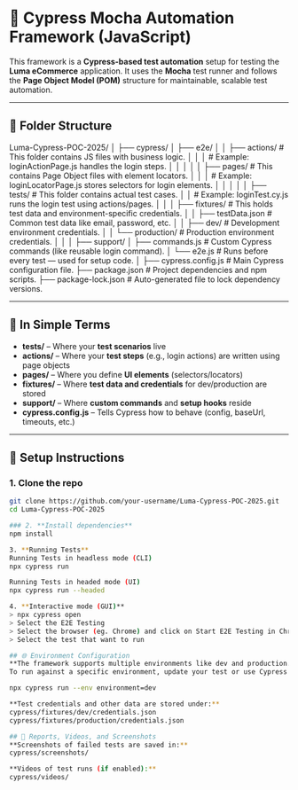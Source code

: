 # 📘 Cypress Mocha Automation Framework (JavaScript)

This framework is a **Cypress-based test automation** setup for testing the **Luma eCommerce** application. It uses the **Mocha** test runner and follows the **Page Object Model (POM)** structure for maintainable, scalable test automation.

---

## 📁 Folder Structure

Luma-Cypress-POC-2025/
│
├── cypress/
│   ├── e2e/
│   │   ├── actions/               # This folder contains JS files with business logic.
│   │   │                          # Example: loginActionPage.js handles the login steps.
│   │   │
│   │   ├── pages/                 # This contains Page Object files with element locators.
│   │   │                          # Example: loginLocatorPage.js stores selectors for login elements.
│   │   │
│   │   ├── tests/                 # This folder contains actual test cases.
│   │                              # Example: loginTest.cy.js runs the login test using actions/pages.
│   │
│   ├── fixtures/                  # This holds test data and environment-specific credentials.
│   │   ├── testData.json          # Common test data like email, password, etc.
│   │   ├── dev/                   # Development environment credentials.
│   │   └── production/            # Production environment credentials.
│   │
│   ├── support/
│       ├── commands.js            # Custom Cypress commands (like reusable login command).
│       └── e2e.js                 # Runs before every test — used for setup code.
│
├── cypress.config.js              # Main Cypress configuration file.
├── package.json                   # Project dependencies and npm scripts.
├── package-lock.json              # Auto-generated file to lock dependency versions.

---

## 📌 In Simple Terms

- **tests/** – Where your **test scenarios** live  
- **actions/** – Where your **test steps** (e.g., login actions) are written using page objects  
- **pages/** – Where you define **UI elements** (selectors/locators)  
- **fixtures/** – Where **test data and credentials** for dev/production are stored  
- **support/** – Where **custom commands** and **setup hooks** reside  
- **cypress.config.js** – Tells Cypress how to behave (config, baseUrl, timeouts, etc.)

---

## 🔧 Setup Instructions

### 1. **Clone the repo**

```bash
git clone https://github.com/your-username/Luma-Cypress-POC-2025.git
cd Luma-Cypress-POC-2025

### 2. **Install dependencies**
npm install

3. **Running Tests**
Running Tests in headless mode (CLI)
npx cypress run

Running Tests in headed mode (UI)
npx cypress run --headed

4. **Interactive mode (GUI)**
> npx cypress open
> Select the E2E Testing
> Select the browser (eg. Chrome) and click on Start E2E Testing in Chrome
> Select the test that want to run 

## 🌐 Environment Configuration
**The framework supports multiple environments like dev and production.
To run against a specific environment, update your test or use Cypress environment variables as needed:**

npx cypress run --env environment=dev

**Test credentials and other data are stored under:**
cypress/fixtures/dev/credentials.json
cypress/fixtures/production/credentials.json

## 📸 Reports, Videos, and Screenshots
**Screenshots of failed tests are saved in:**
cypress/screenshots/

**Videos of test runs (if enabled):**
cypress/videos/

